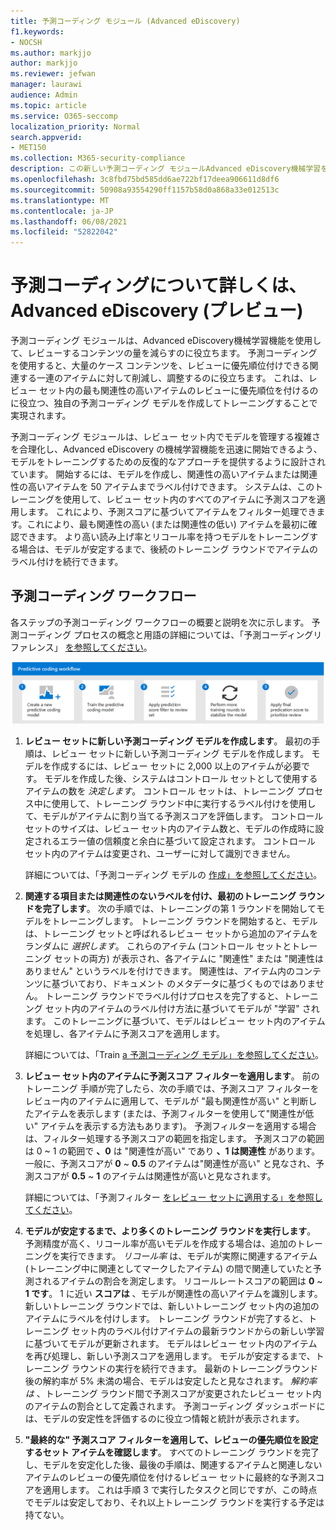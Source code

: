 ```yaml
---
title: 予測コーディング モジュール (Advanced eDiscovery)
f1.keywords:
- NOCSH
ms.author: markjjo
author: markjjo
ms.reviewer: jefwan
manager: laurawi
audience: Admin
ms.topic: article
ms.service: O365-seccomp
localization_priority: Normal
search.appverid:
- MET150
ms.collection: M365-security-compliance
description: この新しい予測コーディング モジュールAdvanced eDiscovery機械学習を使用して、レビュー セット内のアイテムを分析し、ケースまたは調査に関連するアイテムを予測します。
ms.openlocfilehash: 3c8fbd75bd585dd6ae722bf17deea906611d8df6
ms.sourcegitcommit: 50908a93554290ff1157b58d0a868a33e012513c
ms.translationtype: MT
ms.contentlocale: ja-JP
ms.lasthandoff: 06/08/2021
ms.locfileid: "52822042"
---
```

# <a name="learn-about-predictive-coding-in-advanced-ediscovery-preview"></a>予測コーディングについて詳しくは、Advanced eDiscovery (プレビュー)

予測コーディング モジュールは、Advanced eDiscovery機械学習機能を使用して、レビューするコンテンツの量を減らすのに役立ちます。 予測コーディングを使用すると、大量のケース コンテンツを、レビューに優先順位付けできる関連する一連のアイテムに対して削減し、調整するのに役立ちます。 これは、レビュー セット内の最も関連性の高いアイテムのレビューに優先順位を付けるのに役立つ、独自の予測コーディング モデルを作成してトレーニングすることで実現されます。

予測コーディング モジュールは、レビュー セット内でモデルを管理する複雑さを合理化し、Advanced eDiscovery の機械学習機能を迅速に開始できるよう、モデルをトレーニングするための反復的なアプローチを提供するように設計されています。 開始するには、モデルを作成し、関連性の高いアイテムまたは関連性の高いアイテムを 50 アイテムまでラベル付けできます。 システムは、このトレーニングを使用して、レビュー セット内のすべてのアイテムに予測スコアを適用します。 これにより、予測スコアに基づいてアイテムをフィルター処理できます。これにより、最も関連性の高い (または関連性の低い) アイテムを最初に確認できます。 より高い読み上げ率とリコール率を持つモデルをトレーニングする場合は、モデルが安定するまで、後続のトレーニング ラウンドでアイテムのラベル付けを続行できます。  

## <a name="the-predictive-coding-workflow"></a>予測コーディング ワークフロー

各ステップの予測コーディング ワークフローの概要と説明を次に示します。 予測コーディング プロセスの概念と用語の詳細については、「予測コーディングリファレンス」 [を参照してください](predictive-coding-reference.md)。

![予測コーディングのワークフロー](..\media\PredictiveCodingWorkflow.png)

1. **レビュー セットに新しい予測コーディング モデルを作成します**。 最初の手順は、レビュー セットに新しい予測コーディング モデルを作成します。 モデルを作成するには、レビュー セットに 2,000 以上のアイテムが必要です。 モデルを作成した後、システムはコントロール セットとして使用するアイテムの数を *決定します*。 コントロール セットは、トレーニング プロセス中に使用して、トレーニング ラウンド中に実行するラベル付けを使用して、モデルがアイテムに割り当てる予測スコアを評価します。 コントロール セットのサイズは、レビュー セット内のアイテム数と、モデルの作成時に設定されるエラー値の信頼度と余白に基づいて設定されます。 コントロール セット内のアイテムは変更され、ユーザーに対して識別できません。

   詳細については、「予測コーディング モデルの [作成」を参照してください](predictive-coding-create-model.md)。

2. **関連する項目または関連性のないラベルを付け、最初のトレーニング ラウンドを完了します**。 次の手順では、トレーニングの第 1 ラウンドを開始してモデルをトレーニングします。 トレーニング ラウンドを開始すると、モデルは、トレーニング セットと呼ばれるレビュー セットから追加のアイテムをランダムに *選択します*。 これらのアイテム (コントロール セットとトレーニング セットの両方) が表示され、各アイテムに "関連性" または "関連性はありません" というラベルを付けできます。 関連性は、アイテム内のコンテンツに基づいており、ドキュメント のメタデータに基づくものではありません。 トレーニング ラウンドでラベル付けプロセスを完了すると、トレーニング セット内のアイテムのラベル付け方法に基づいてモデルが "学習" されます。 このトレーニングに基づいて、モデルはレビュー セット内のアイテムを処理し、各アイテムに予測スコアを適用します。

   詳細については、「Train [a 予測コーディング モデル」を参照してください](predictive-coding-train-model.md)。

3. **レビュー セット内のアイテムに予測スコア フィルターを適用します**。 前のトレーニング 手順が完了したら、次の手順では、予測スコア フィルターをレビュー内のアイテムに適用して、モデルが "最も関連性が高い" と判断したアイテムを表示します (または、予測フィルターを使用して"関連性が低い" アイテムを表示する方法もあります)。 予測フィルターを適用する場合は、フィルター処理する予測スコアの範囲を指定します。 予測スコアの範囲は 0 ~ 1 の範囲で **、0** は "関連性が高い" であり **、1 は関連性** があります。  一般に、予測スコアが **0** ~ **0.5** のアイテムは"関連性が高い" と見なされ、予測スコアが **0.5** ~ **1** のアイテムは関連性が高いと見なされます。

   詳細については、「予測フィルター [をレビュー セットに適用する」を参照してください](predictive-coding-apply-prediction-filter.md)。

4. **モデルが安定するまで、より多くのトレーニング ラウンドを実行します**。 予測精度が高く、リコール率が高いモデルを作成する場合は、追加のトレーニングを実行できます。 *リコール率* は、モデルが実際に関連するアイテム (トレーニング中に関連としてマークしたアイテム) の間で関連していたと予測されるアイテムの割合を測定します。 リコールレートスコアの範囲は **0** ~ **1 です**。 1 に近い **スコアは** 、モデルが関連性の高いアイテムを識別します。 新しいトレーニング ラウンドでは、新しいトレーニング セット内の追加のアイテムにラベルを付けします。 トレーニング ラウンドが完了すると、トレーニング セット内のラベル付けアイテムの最新ラウンドからの新しい学習に基づいてモデルが更新されます。 モデルはレビュー セット内のアイテムを再び処理し、新しい予測スコアを適用します。 モデルが安定するまで、トレーニング ラウンドの実行を続行できます。 最新のトレーニングラウンド後の解約率が 5% 未満の場合、モデルは安定したと見なされます。 *解約率は* 、トレーニング ラウンド間で予測スコアが変更されたレビュー セット内のアイテムの割合として定義されます。 予測コーディング ダッシュボードには、モデルの安定性を評価するのに役立つ情報と統計が表示されます。

5. **"最終的な" 予測スコア フィルターを適用して、レビューの優先順位を設定するセット アイテムを確認します**。 すべてのトレーニング ラウンドを完了し、モデルを安定化した後、最後の手順は、関連するアイテムと関連しないアイテムのレビューの優先順位を付けるレビュー セットに最終的な予測スコアを適用します。 これは手順 3 で実行したタスクと同じですが、この時点でモデルは安定しており、それ以上トレーニング ラウンドを実行する予定は持てない。
